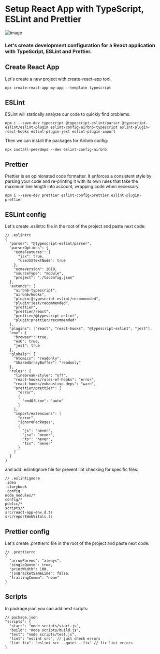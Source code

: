# Setup React App with TypeScript, ESLint and Prettier

![image](https://user-images.githubusercontent.com/44497623/229729169-02e56c48-6d75-40fe-91dc-0e261b54150a.png)

### Let's create development configuration for a React application with TypeScript, ESLint and Prettier.

## Create React App

Let's create a new project with create-react-app tool.

```
npx create-react-app my-app --template typescript
```
## ESLint

ESLint will statically analyze our code to quickly find problems.
```
npm i --save-dev typescript @typescript-eslint/parser @typescript-eslint/eslint-plugin eslint-config-airbnb-typescript eslint-plugin-react-hooks eslint-plugin-jest eslint-plugin-import
```
Then we can install the packages for Airbnb config:

```
npx install-peerdeps --dev eslint-config-airbnb
```

## Prettier
Prettier is an opinionated code formatter. It enforces a consistent style by parsing your code and re-printing it with its own rules that take the maximum line length into account, wrapping code when necessary.

```
npm i --save-dev prettier eslint-config-prettier eslint-plugin-prettier
```

## ESLint config
Let's create .eslintrc file in the root of the project and paste next code:

```
// .eslintrc
{
  "parser": "@typescript-eslint/parser",
  "parserOptions": {
    "ecmaFeatures": {
      "jsx": true,
      "useJSXTextNode": true
    },
    "ecmaVersion": 2018,
    "sourceType": "module",
    "project": "./tsconfig.json"
  },
  "extends": [
    "airbnb-typescript",
    "airbnb/hooks",
    "plugin:@typescript-eslint/recommended",
    "plugin:jest/recommended",
    "prettier",
    "prettier/react",
    "prettier/@typescript-eslint",
    "plugin:prettier/recommended"
  ],
  "plugins": ["react", "react-hooks", "@typescript-eslint", "jest"],
  "env": {
    "browser": true,
    "es6": true,
    "jest": true
  },
  "globals": {
    "Atomics": "readonly",
    "SharedArrayBuffer": "readonly"
  },
  "rules": {
    "linebreak-style": "off",
    "react-hooks/rules-of-hooks": "error",
    "react-hooks/exhaustive-deps": "warn",
    "prettier/prettier": [
      "error",
      {
        "endOfLine": "auto"
      }
    ],
    "import/extensions": [
      "error",
      "ignorePackages",
      {
        "js": "never",
        "jsx": "never",
        "ts": "never",
        "tsx": "never"
      }
    ]
  }
}
```

and add .eslintignore file for prevent lint checking for specific files:

```
// .eslintignore
.idea
.storybook
.config
node_modules/*
config/*
public/*
scripts/*
src/react-app-env.d.ts
src/reportWebVitals.ts
```

## Prettier config
Let's create .prettierrc file in the root of the project and paste next code:
```
// .prettierrc
{
  "arrowParens": "always",
  "singleQuote": true,
  "printWidth": 100,
  "jsxBracketSameLine": false,
  "trailingComma": "none"
}
```

## Scripts
In package.json you can add next scripts:
```
// package.json
"scripts": {
  "start": "node scripts/start.js",
  "build": "node scripts/build.js",
  "test": "node scripts/test.js",
  "lint": "eslint src", // just check errors
  "lint-fix": "eslint src --quiet --fix" // fix lint errors
}
```
